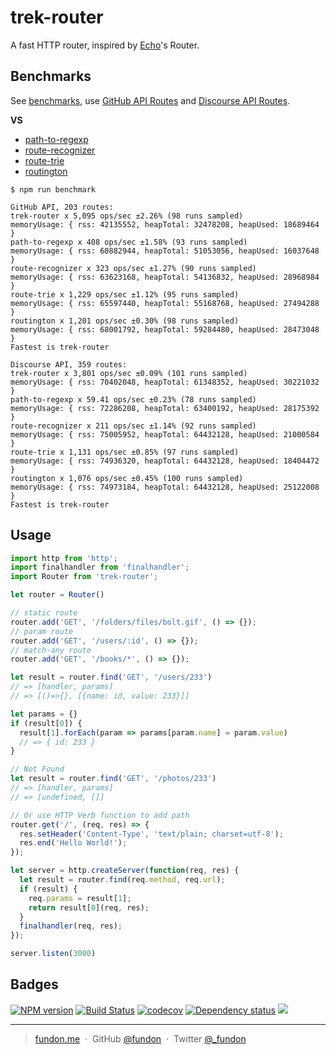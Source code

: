 # trek-router

A fast HTTP router, inspired by [Echo](https://github.com/labstack/echo)'s Router.


## Benchmarks

See [benchmarks](benchmarks), use [GitHub API Routes][] and [Discourse API Routes][].

**VS**

* [path-to-regexp][]
* [route-recognizer][]
* [route-trie][]
* [routington][]

```console
$ npm run benchmark

GitHub API, 203 routes:
trek-router x 5,095 ops/sec ±2.26% (98 runs sampled)
memoryUsage: { rss: 42135552, heapTotal: 32478208, heapUsed: 18689464 }
path-to-regexp x 408 ops/sec ±1.58% (93 runs sampled)
memoryUsage: { rss: 60882944, heapTotal: 51053056, heapUsed: 16037648 }
route-recognizer x 323 ops/sec ±1.27% (90 runs sampled)
memoryUsage: { rss: 63623168, heapTotal: 54136832, heapUsed: 28968984 }
route-trie x 1,229 ops/sec ±1.12% (95 runs sampled)
memoryUsage: { rss: 65597440, heapTotal: 55168768, heapUsed: 27494288 }
routington x 1,201 ops/sec ±0.30% (98 runs sampled)
memoryUsage: { rss: 68001792, heapTotal: 59284480, heapUsed: 28473048 }
Fastest is trek-router

Discourse API, 359 routes:
trek-router x 3,801 ops/sec ±0.09% (101 runs sampled)
memoryUsage: { rss: 70402048, heapTotal: 61348352, heapUsed: 30221032 }
path-to-regexp x 59.41 ops/sec ±0.23% (78 runs sampled)
memoryUsage: { rss: 72286208, heapTotal: 63400192, heapUsed: 28175392 }
route-recognizer x 211 ops/sec ±1.14% (92 runs sampled)
memoryUsage: { rss: 75005952, heapTotal: 64432128, heapUsed: 21000584 }
route-trie x 1,131 ops/sec ±0.85% (97 runs sampled)
memoryUsage: { rss: 74936320, heapTotal: 64432128, heapUsed: 18404472 }
routington x 1,076 ops/sec ±0.45% (100 runs sampled)
memoryUsage: { rss: 74973184, heapTotal: 64432128, heapUsed: 25122008 }
Fastest is trek-router
```


## Usage

```js
import http from 'http';
import finalhandler from 'finalhandler';
import Router from 'trek-router';

let router = Router()

// static route
router.add('GET', '/folders/files/bolt.gif', () => {});
// param route
router.add('GET', '/users/:id', () => {});
// match-any route
router.add('GET', '/books/*', () => {});

let result = router.find('GET', '/users/233')
// => [handler, params]
// => [()=>{}, [{name: id, value: 233}]]

let params = {}
if (result[0]) {
  result[1].forEach(param => params[param.name] = param.value)
  // => { id: 233 }
}

// Not Found
let result = router.find('GET', '/photos/233')
// => [handler, params]
// => [undefined, []]

// Or use HTTP Verb function to add path
router.get('/', (req, res) => {
  res.setHeader('Content-Type', 'text/plain; charset=utf-8');
  res.end('Hello World!');
});

let server = http.createServer(function(req, res) {
  let result = router.find(req.method, req.url);
  if (result) {
    req.params = result[1];
    return result[0](req, res);
  }
  finalhandler(req, res);
});

server.listen(3000)
```


## Badges

[![NPM version][npm-img]][npm-url]
[![Build Status](https://travis-ci.org/trekjs/router.svg?branch=master)](https://travis-ci.org/trekjs/router)
[![codecov](https://codecov.io/gh/trekjs/router/branch/master/graph/badge.svg)](https://codecov.io/gh/trekjs/router)
[![Dependency status][david-img]][david-url]
![](https://img.shields.io/badge/license-MIT-blue.svg)


---

> [fundon.me](https://fundon.me) &nbsp;&middot;&nbsp;
> GitHub [@fundon](https://github.com/fundon) &nbsp;&middot;&nbsp;
> Twitter [@_fundon](https://twitter.com/_fundon)

[path-to-regexp]: https://github.com/pillarjs/path-to-regexp
[route-recognizer]: https://github.com/tildeio/route-recognizer
[route-trie]: https://github.com/zensh/route-trie
[routington]: https://github.com/pillarjs/routington

[GitHub API Routes]: test/fixtures/github-api.js
[Discourse API Routes]: test/fixtures/discourse-api.js

[npm-img]: https://img.shields.io/npm/v/trek-router.svg
[npm-url]: https://npmjs.org/package/trek-router
[david-img]: https://img.shields.io/david/trekjs/router.svg
[david-url]: https://david-dm.org/trekjs/router
